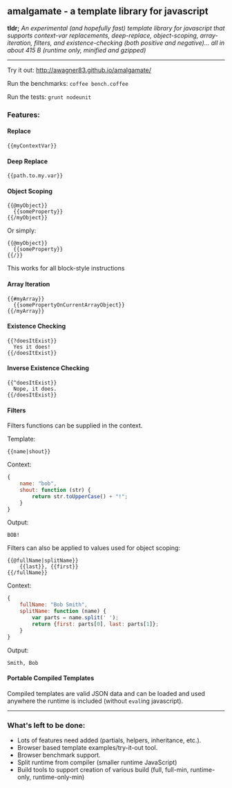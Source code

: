 ## amalgamate - a template library for javascript

**tldr;** *An experimental (and hopefully fast) template library for javascript
that supports context-var replacements, deep-replace, object-scoping,
array-iteration, filters, and existence-checking (both positive and
negative)... all in about 415 B (runtime only, minified and gzipped)*

---

Try it out: http://awagner83.github.io/amalgamate/

Run the benchmarks: `coffee bench.coffee`

Run the tests: `grunt nodeunit`

### Features:

#### Replace

    {{myContextVar}}
  
#### Deep Replace

    {{path.to.my.var}}
  
#### Object Scoping

    {{@myObject}}
      {{someProperty}}
    {{/myObject}}

Or simply:

    {{@myObject}}
      {{someProperty}}
    {{/}}

This works for all block-style instructions
  
#### Array Iteration

    {{#myArray}}
      {{somePropertyOnCurrentArrayObject}}
    {{/myArray}}
  
#### Existence Checking

    {{?doesItExist}}
      Yes it does!
    {{/doesItExist}}
  
#### Inverse Existence Checking

    {{^doesItExist}}
      Nope, it does.
    {{/doesItExist}}

#### Filters

Filters functions can be supplied in the context.

Template:

    {{name|shout}}

Context:

```javascript
{
    name: "bob",
    shout: function (str) {
        return str.toUpperCase() + "!";
    }
}
```

Output:

    BOB!

Filters can also be applied to values used for object scoping:

    {{@fullName|splitName}}
        {{last}}, {{first}}
    {{/fullName}}

Context:

```javascript
{
    fullName: "Bob Smith",
    splitName: function (name) {
        var parts = name.split(' ');
        return {first: parts[0], last: parts[1]};
    }
}
```

Output:

    Smith, Bob


#### Portable Compiled Templates

Compiled templates are valid JSON data and can be loaded and used anywhere
the runtime is included (without `eval`ing javascript).
  
------

### What's left to be done:

- Lots of features need added (partials, helpers, inheritance, etc.).
- Browser based template examples/try-it-out tool.
- Browser benchmark support.
- Split runtime from compiler (smaller runtime JavaScript)
- Build tools to support creation of various build (full, full-min, runtime-only, runtime-only-min)
